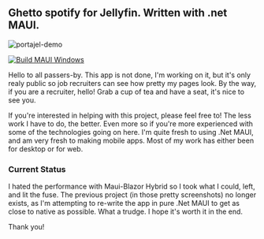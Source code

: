 ## Ghetto spotify for Jellyfin. Written with .net MAUI.

![portajel-demo](https://github.com/user-attachments/assets/74edaf76-2225-4fe0-820f-4a2c22022337)

[![Build MAUI Windows](https://github.com/olip-03/PortaJel-Blazor/actions/workflows/dotnet.yml/badge.svg)](https://github.com/olip-03/PortaJel-Blazor/actions/workflows/dotnet.yml)

Hello to all passers-by. This app is not done, I'm working on it, but it's only realy public so job recruiters can see how pretty my pages look. By the way, if you are a recruiter, hello! Grab a cup of tea and have a seat, it's nice to see you. 

If you're interested in helping with this project, please feel free to! The less work I have to do, the better. Even more so if you're more experienced with some of the technologies going on here. I'm quite fresh to using .Net MAUI, and am very fresh to making mobile apps. Most of my work has either been for desktop or for web.

### Current Status 
I hated the performance with Maui-Blazor Hybrid so I took what I could, left, and lit the fuse. The previous project (in those pretty screenshots) no longer exists, as I'm attempting to re-write the app in pure .Net MAUI to get as close to native as possible. What a trudge. I hope it's worth it in the end. 

Thank you! 
